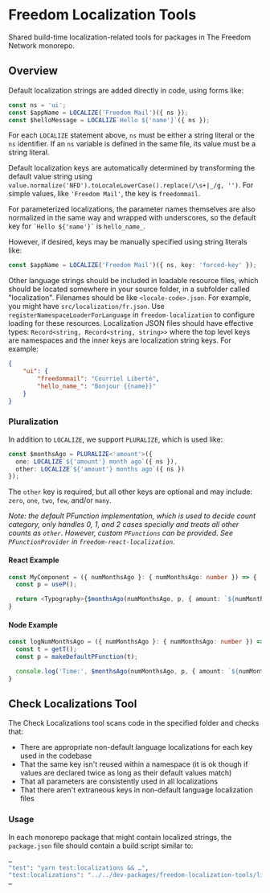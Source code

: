 # Freedom Localization Tools

Shared build-time localization-related tools for packages in The Freedom Network monorepo.

## Overview

Default localization strings are added directly in code, using forms like:

```typescript
const ns = 'ui';
const $appName = LOCALIZE('Freedom Mail')({ ns });
const $helloMessage = LOCALIZE`Hello ${'name'}`({ ns });
```

For each `LOCALIZE` statement above, `ns` must be either a string literal or the `ns` identifier.  If an `ns` variable is defined in the same file, its value must be a string literal.

Default localization keys are automatically determined by transforming the default value string using `value.normalize('NFD').toLocaleLowerCase().replace(/\s+|_/g, '')`.  For simple values, like `'Freedom Mail'`, the key is `freedommail`.

For parameterized localizations, the parameter names themselves are also normalized in the same way and wrapped with underscores, so the default key for ``` `Hello ${'name'}` ``` is `hello_name_`.

However, if desired, keys may be manually specified using string literals like:

```typescript
const $appName = LOCALIZE('Freedom Mail')({ ns, key: 'forced-key' });
```

Other language strings should be included in loadable resource files, which should be located somewhere in your source folder, in a subfolder called "localization".  Filenames should be like `<locale-code>.json`.  For example, you might have `src/localization/fr.json`.  Use `registerNamespaceLoaderForLanguage` in `freedom-localization` to configure loading for these resources.  Localization JSON files should have effective types: `Record<string, Record<string, string>>` where the top level keys are namespaces and the inner keys are localization string keys.  For example:

```json
{
    "ui": {
        "freedommail": "Courriel Liberté",
        "hello_name_": "Bonjour {{name}}"
    }
}
```

### Pluralization

In addition to `LOCALIZE`, we support `PLURALIZE`, which is used like:

```typescript
const $monthsAgo = PLURALIZE<'amount'>({
  one: LOCALIZE`${'amount'} month ago`({ ns }),
  other: LOCALIZE`${'amount'} months ago`({ ns })
});
```

The `other` key is required, but all other keys are optional and may include: `zero`, `one`, `two`, `few`, and/or `many`.
  
_Note: the default PFunction implementation, which is used to decide count category, only handles 0, 1, and 2 cases specially and treats all other counts as `other`.  However, custom `PFunctions` can be provided.  See `PFunctionProvider` in `freedom-react-localization`._

#### React Example

```typescript
const MyComponent = ({ numMonthsAgo }: { numMonthsAgo: number }) => {
  const p = useP();

  return <Typography>{$monthsAgo(numMonthsAgo, p, { amount: `${numMonthsAgo}` })}</Typography>
}
```

#### Node Example

```typescript
const logNumMonthsAgo = ({ numMonthsAgo }: { numMonthsAgo: number }) => {
  const t = getT();
  const p = makeDefaultPFunction(t);

  console.log('Time:', $monthsAgo(numMonthsAgo, p, { amount: `${numMonthsAgo}` }));
}
```

## Check Localizations Tool

The Check Localizations tool scans code in the specified folder and checks that:

- There are appropriate non-default language localizations for each key used in the codebase
- That the same key isn't reused within a namespace (it is ok though if values are declared twice as long as their default values match)
- That all parameters are consistently used in all localizations
- That there aren't extraneous keys in non-default language localization files

### Usage

In each monorepo package that might contain localized strings, the `package.json` file should contain a build script similar to:

```bash
…
"test": "yarn test:localizations && …",
"test:localizations": "../../dev-packages/freedom-localization-tools/lib/mjs/check-localizations.js --in src"
…
